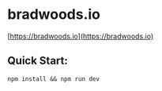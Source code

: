 # bradwoods.io

[https://bradwoods.io](https://bradwoods.io)

## Quick Start:

```
npm install && npm run dev
```
